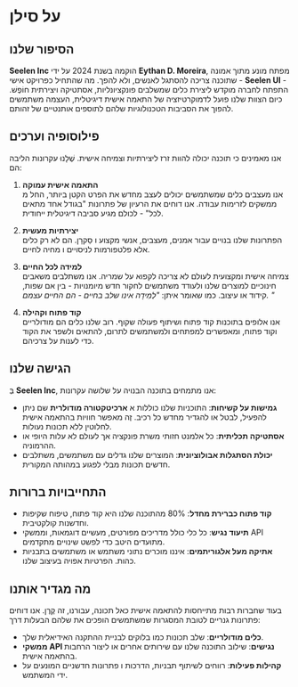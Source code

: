 # על סילן

## הסיפור שלנו

**Seelen Inc** הוקמה בשנת 2024 על ידי **Eythan D. Moreira**, מפתח מונע מתוך
אמונה שתוכנה צריכה להסתגל לאנשים, ולא להפך. מה שהתחיל כפרויקט אישי - **Seelen
UI** - התפתח לחברה מוקדש ליצירת כלים שמשלבים פונקציונליות, אסתטיקה ויצירתית
חוֹפֶשׁ. כיום הצוות שלנו פועל לדמוקרטיזציה של התאמה אישית דיגיטלית, העצמה משתמשים
להפוך את הסביבות הטכנולוגיות שלהם לתוספים אותנטיים של זהותם.

## פילוסופיה וערכים

אנו מאמינים כי תוכנה יכולה להוות זרז ליצירתיות וצמיחה אישית. שֶׁלָנוּ עקרונות הליבה
הם:

1. **התאמה אישית עמוקה**\
   אנו מעצבים כלים שמשתמשים יכולים לעצב מחדש את הפרט הקטן ביותר, החל מ ממשקים
   לזרימות עבודה. אנו דוחים את הרעיון של פתרונות "בגודל אחד מתאים לכל" \- לכולם
   מגיע סביבה דיגיטלית ייחודית.

2. **יצירתיות מעשית**\
   הפתרונות שלנו בנויים עבור אמנים, מעצבים, אנשי מקצוע ו סַקרָן. הם לא רק כלים אלא
   פלטפורמות לניסויים ו מחיה לחיים.

3. **למידה לכל החיים**\
   צמיחה אישית ומקצועית לעולם לא צריכה לקפוא על שמריה. אנו משתלבים משאבים
   חינוכיים למוצרים שלנו ולעודד משתמשים לחקור חדש מיומנויות - בין אם שפות, קידוד
   או עיצוב. כמו שאומר איתן: _"לְמִידָה אינו שלב בחיים - הם החיים עצמם. "_

4. **קוד פתוח וקהילה**\
   אנו אלופים בתוכנות קוד פתוח ושיתוף פעולה שקוף. רוב שלנו כלים הם מודולריים
   וקוד פתוח, ומאפשרים למפתחים ולמשתמשים לתרום, להתאים ולשפר את הקוד כדי לענות
   על צרכיהם.

## הגישה שלנו

בְּ **Seelen Inc**, אנו מתמחים בתוכנה הבנויה על שלושה עקרונות:

- **גמישות על קשיחות**: התוכניות שלנו כוללות א **ארכיטקטורה מודולרית** שם ניתן
  להפעיל, לבטל או להגדיר מחדש כל רכיב. זֶה מאפשר חוויות בהתאמה אישית לחלוטין ללא
  תכונות נעולות.
- **אסתטיקה תכליתית**: כל אלמנט חזותי משרת פונקציה אך לעולם לא עלות היופי או
  ההרמוניה.
- **יכולת הסתגלות אבולוציונית**: המוצרים שלנו גדלים עם משתמשים, משתלבים חדשים
  תכונות מבלי לפגוע במהותה המקורית.

## התחייבויות ברורות

- **קוד פתוח כברירת מחדל**: 80% מהתוכנה שלנו היא קוד פתוח, טיפוח שקיפות וחדשנות
  קולקטיבית.
- **תיעוד נגיש**: כל כלי כולל מדריכים מפורטים, מעשיים דוגמאות, וממשקי API
  מתועדים היטב כדי לפשט שינויים מתקדמים.
- **אתיקה מעל אלגוריתמים**: איננו מוכרים נתוני משתמש או משתמשים בתבניות כהות.
  הפרטיות אפויה בעיצוב שלנו.

## מה מגדיר אותנו

בעוד שחברות רבות מתייחסות להתאמה אישית כאל תכונה, עבורנו, זה קֶרֶן. אנו דוחים
פתרונות גנריים לטובת המסגרות שמשתמשים הופכים את שלהם הבעלות דרך:

- **כלים מודולריים**: שלב תכונות כמו בלוקים לבניית ההתקנה האידיאלית שלך.
- **ממשקי API נגישים**: שילוב התוכנה שלנו עם שירותים אחרים או ליצור הרחבות
  בהתאמה אישית.
- **קהילות פעילות**: רווחים לשיתוף תבניות, הדרכות ו פתרונות חדשניים המונעים על
  ידי המשתמש.
